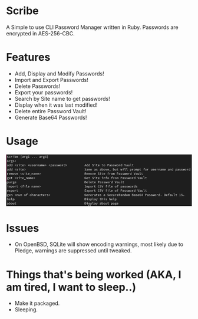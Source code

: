 # Scribe
A Simple to use CLI Password Manager written in Ruby. Passwords are encrypted in AES-256-CBC.

# Features
- Add, Display and Modify Passwords!
- Import and Export Passwords!
- Delete Passwords!
- Export your passwords!
- Search by Site name to get passwords!
- Display when it was last modified!
- Delete entire Password Vault!
- Generate Base64 Passwords!

# Usage
![Usage](./images/usage.png)
# Issues
- On OpenBSD, SQLite will show encoding warnings, most likely due to Pledge, warnings are suppressed until tweaked.

# Things that's being worked (AKA, I am tired, I want to sleep..)
- Make it packaged.
- Sleeping.
